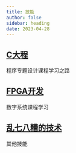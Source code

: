 ```yaml
---
title: 技能
author: false
sidebar: heading
date: 2023-04-28
---
```




## [C大程](/tech/c/)

程序专题设计课程学习之路

## [FPGA开发](/tech/fpga/)

数字系统课程学习

## [乱七八糟的技术](/tech/others/)

其他技能
